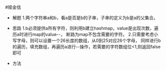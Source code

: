 #赎金信
- 解题
    1.两个字符串a和b，看a是否是b的子串，子串的定义为b是a的父集合。
- 思路
    1.b必须提供a所有字符，则利用b建立hashmap，value是出现次数，遍历a时进行map的value--，
    断路为map不包含需要的字符。 
    2.只需要考虑小写字母，则可以设置一个26长度的数组，从0到25对应26个字母，
    同样进行b的遍历，填充数组，再遍历a进行--操作，若需要的字符数组位<1,则返回false即可
    
    
- 方法
